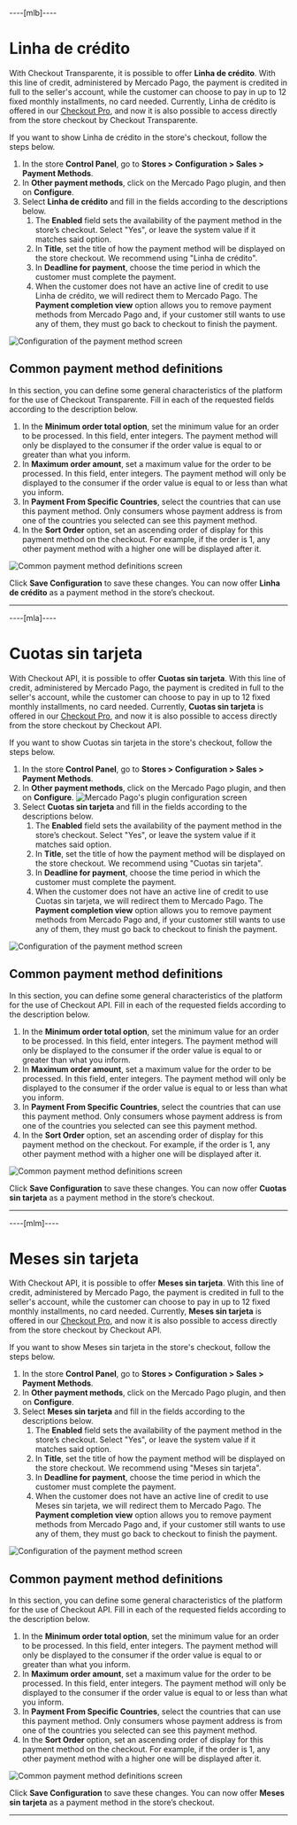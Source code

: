 ----[mlb]----
# Linha de crédito
With Checkout Transparente, it is possible to offer **Linha de crédito**. With this line of credit, administered by Mercado Pago, the payment is credited in full to the seller's account, while the customer can choose to pay in up to 12 fixed monthly installments, no card needed.
Currently, Linha de crédito is offered in our [Checkout Pro](/developers/en/docs/checkout-pro/landing), and now it is also possible to access directly from the store checkout by Checkout Transparente.

If you want to show Linha de crédito in the store's checkout, follow the steps below.
1. In the store **Control Panel**, go to **Stores > Configuration > Sales > Payment Methods**.
2. In **Other payment methods**, click on the Mercado Pago plugin, and then on **Configure**.
3. Select **Linha de crédito** and fill in the fields according to the descriptions below.
    1. The **Enabled** field sets the availability of the payment method in the store’s checkout. Select "Yes", or leave the system value if it matches said option.
    2. In **Title**, set the title of how the payment method will be displayed on the store checkout. We recommend using "Linha de crédito".
    3. In **Deadline for payment**, choose the time period in which the customer must complete the payment.
    4. When the customer does not have an active line of credit to use Linha de crédito, we will redirect them to Mercado Pago. The **Payment completion view** option allows you to remove payment methods from Mercado Pago and, if your customer still wants to use any of them, they must go back to checkout to finish the payment.

![Configuration of the payment method screen](/images/adobe-commerce/cho-api-config2-mlb-pt.png)

## Common payment method definitions
In this section, you can define some general characteristics of the platform for the use of Checkout Transparente. Fill in each of the requested fields according to the description below.
1. In the **Minimum order total option**, set the minimum value for an order to be processed. In this field, enter integers. The payment method will only be displayed to the consumer if the order value is equal to or greater than what you inform.
2. In **Maximum order amount**, set a maximum value for the order to be processed. In this field, enter integers. The payment method will only be displayed to the consumer if the order value is equal to or less than what you inform.
3. In **Payment From Specific Countries**, select the countries that can use this payment method. Only consumers whose payment address is from one of the countries you selected can see this payment method.
4. In the **Sort Order** option, set an ascending order of display for this payment method on the checkout. For example, if the order is 1, any other payment method with a higher one will be displayed after it.

![Common payment method definitions screen](/images/adobe-commerce/cho-api-credits-definitions-mlb-pt.png)

Click **Save Configuration** to save these changes. You can now offer **Linha de crédito** as a payment method in the store’s checkout.

------------
----[mla]----
# Cuotas sin tarjeta
With Checkout API, it is possible to offer **Cuotas sin tarjeta**. With this line of credit, administered by Mercado Pago, the payment is credited in full to the seller's account, while the customer can choose to pay in up to 12 fixed monthly installments, no card needed.
Currently, **Cuotas sin tarjeta** is offered in our [Checkout Pro](/developers/en/docs/checkout-pro/landing), and now it is also possible to access directly from the store checkout by Checkout API.

If you want to show Cuotas sin tarjeta in the store's checkout, follow the steps below.

1. In the store **Control Panel**, go to **Stores > Configuration > Sales > Payment Methods**.
2. In **Other payment methods**, click on the Mercado Pago plugin, and then on **Configure**.
    ![Mercado Pago's plugin configuration screen](/images/adobe-commerce/cho-api-credits-config-mla-es.png)
3. Select **Cuotas sin tarjeta** and fill in the fields according to the descriptions below.
    1. The **Enabled** field sets the availability of the payment method in the store’s checkout. Select "Yes", or leave the system value if it matches said option.
    2. In **Title**, set the title of how the payment method will be displayed on the store checkout. We recommend using "Cuotas sin tarjeta".
    3. In **Deadline for payment**, choose the time period in which the customer must complete the payment.
    4. When the customer does not have an active line of credit to use Cuotas sin tarjeta, we will redirect them to Mercado Pago. The **Payment completion view** option allows you to remove payment methods from Mercado Pago and, if your customer still wants to use any of them, they must go back to checkout to finish the payment.

![Configuration of the payment method screen](/images/adobe-commerce/cho-api-credits-config2-mla-es.png)

## Common payment method definitions
In this section, you can define some general characteristics of the platform for the use of Checkout API. Fill in each of the requested fields according to the description below.
1. In the **Minimum order total option**, set the minimum value for an order to be processed. In this field, enter integers. The payment method will only be displayed to the consumer if the order value is equal to or greater than what you inform.
2. In **Maximum order amount**, set a maximum value for the order to be processed. In this field, enter integers. The payment method will only be displayed to the consumer if the order value is equal to or less than what you inform.
3. In **Payment From Specific Countries**, select the countries that can use this payment method. Only consumers whose payment address is from one of the countries you selected can see this payment method.
4. In the **Sort Order** option, set an ascending order of display for this payment method on the checkout. For example, if the order is 1, any other payment method with a higher one will be displayed after it.

![Common payment method definitions screen](/images/adobe-commerce/cho-api-credits-definitions-mla-es.png)

Click **Save Configuration** to save these changes. You can now offer **Cuotas sin tarjeta** as a payment method in the store’s checkout.

------------
----[mlm]----
# Meses sin tarjeta
With Checkout API, it is possible to offer **Meses sin tarjeta**. With this line of credit, administered by Mercado Pago, the payment is credited in full to the seller's account, while the customer can choose to pay in up to 12 fixed monthly installments, no card needed.
Currently, **Meses sin tarjeta** is offered in our [Checkout Pro](/developers/en/docs/checkout-pro/landing), and now it is also possible to access directly from the store checkout by Checkout API.

If you want to show Meses sin tarjeta in the store's checkout, follow the steps below.
1. In the store **Control Panel**, go to **Stores > Configuration > Sales > Payment Methods**.
2. In **Other payment methods**, click on the Mercado Pago plugin, and then on **Configure**.
3. Select **Meses sin tarjeta** and fill in the fields according to the descriptions below.
    1. The **Enabled** field sets the availability of the payment method in the store’s checkout. Select "Yes", or leave the system value if it matches said option.
    2. In **Title**, set the title of how the payment method will be displayed on the store checkout. We recommend using "Meses sin tarjeta".
    3. In **Deadline for payment**, choose the time period in which the customer must complete the payment.
    4. When the customer does not have an active line of credit to use Meses sin tarjeta, we will redirect them to Mercado Pago. The **Payment completion view** option allows you to remove payment methods from Mercado Pago and, if your customer still wants to use any of them, they must go back to checkout to finish the payment.

![Configuration of the payment method screen](/images/adobe-commerce/cho-api-credits-config2-mlm-es.png)


## Common payment method definitions
In this section, you can define some general characteristics of the platform for the use of Checkout API. Fill in each of the requested fields according to the description below.
1. In the **Minimum order total option**, set the minimum value for an order to be processed. In this field, enter integers. The payment method will only be displayed to the consumer if the order value is equal to or greater than what you inform.
2. In **Maximum order amount**, set a maximum value for the order to be processed. In this field, enter integers. The payment method will only be displayed to the consumer if the order value is equal to or less than what you inform.
3. In **Payment From Specific Countries**, select the countries that can use this payment method. Only consumers whose payment address is from one of the countries you selected can see this payment method.
4. In the **Sort Order** option, set an ascending order of display for this payment method on the checkout. For example, if the order is 1, any other payment method with a higher one will be displayed after it.

![Common payment method definitions screen](/images/adobe-commerce/cho-api-credits-definitions-mla-es.png)

Click **Save Configuration** to save these changes. You can now offer **Meses sin tarjeta** as a payment method in the store’s checkout.

------------
